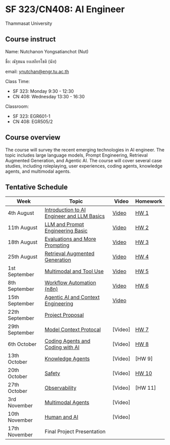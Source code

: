 # SF 323/CN408: AI Engineer 
Thammasat University 

## Course instruct

Name: Nutchanon Yongsatianchot (Nut)

ชื่อ: ณัฐชนน ยงเสถียรโชติ (นัท)

email: ynutchan@engr.tu.ac.th

Class Time: 
- SF 323: Monday 9:30 - 12:30
- CN 408: Wednesday 13:30 - 16:30

Classroom: 
- SF 323: EGR601-1
- CN 408: EGR505/2

## Course overview 
The course will survey the recent emerging technologies in AI engineer. The topic includes large language models, Prompt Engineering, Retrieval Augmented Generation, and Agentic AI. The course will cover several case studies, including roleplaying, user experiences, coding agents, knowledge agents, and multimodal agents.

## Tentative Schedule

| Week  |   Topic   |  Video   | Homework |
| ----- | --------- | -------- | -------- |
| 4th August | [Introduction to AI Engineer and LLM Basics](https://docs.google.com/presentation/d/1DHT9uj6Bu3dvzIUpJMOZhuaeOJ8-NACoX9ELPisYZgU/edit?usp=sharing)  | [Video](https://www.youtube.com/watch?v=NTbYh-EUh0Y)  | [HW 1](https://docs.google.com/document/d/1EKpuJZRS22leIP6V0G_2QY0DALYe5lv3BTGOd1Z4Onc/edit?usp=sharing) |
| 11th August  | [LLM and Prompt Engineering Basic](https://docs.google.com/presentation/d/1DBNlR0YpQqyu4Bdaknfua8tPO-eH6PuYLTMgFQhsiAM/edit?usp=sharing)  | [Video](https://youtu.be/1t1VQHuyYfU)  | [HW 2](https://colab.research.google.com/github/yongsa-nut/SF323_CN408_AIEngineer/blob/main/SF323_CN408_HW2.ipynb) |
| 18th August  | [Evaluations and More Prompting](https://docs.google.com/presentation/d/1NH4JsQTrVNqNAQIOnPHmlg1ViU3KvRd28XUHbcaDyXQ/edit?usp=sharing) | [Video](https://www.youtube.com/watch?v=HqLf1Cvco2k) | [HW 3](https://colab.research.google.com/github/yongsa-nut/SF323_CN408_AIEngineer/blob/main/SF323_CN408_HW3_Prompt_Engineering.ipynb) |
| 25th August  | [Retrieval Augmented Generation](https://docs.google.com/presentation/d/1uNUzHf_ltUM1bfSlY3I0JbnfgbMAZ5hIPpyN6JdvgSY/edit?usp=sharing) | [Video](https://youtu.be/eIVv7eFg6cs) | [HW 4](https://colab.research.google.com/github/yongsa-nut/SF323_CN408_AIEngineer/blob/main/SF323_CN408_HW4_RAG.ipynb) | 
| 1st September  | [Multimodal and Tool Use](https://docs.google.com/presentation/d/1m4oGmIG0AEWPzGRLE91tN92YYK6qfPhcshrFWnQd9aw/edit?usp=sharing)        | [Video](https://youtu.be/Rab7kXB_2U4) | [HW 5](https://colab.research.google.com/github/yongsa-nut/SF323_CN408_AIEngineer/blob/main/SF323_CN408_HW5_Multimodal_and_Tool_uses.ipynb) |
| 8th September  | [Workflow Automation (n8n)](https://docs.google.com/presentation/d/1yuE0LyGs_QcitW7hImUT8IanbxFg5oLrBK0a8AvEnRo/edit?usp=sharing) | [Video](https://youtu.be/iy5vYROD8N0) | [HW 6](https://docs.google.com/document/d/19i5HPZlJc5EIkRHC5TZsJlWRgrEb1x8-bB4t3bocJL8/edit?usp=sharing) |
| 15th September  | [Agentic AI and Context Engineering](https://docs.google.com/presentation/d/1IhXy5kkGN_hzEQCc-29lNLuQOcKIzO7JdlJvNqB2eN8/edit?usp=sharing) | [Video](https://youtu.be/es21pZUxO_E) |     |
| 22th September  | [Project Proposal](https://docs.google.com/document/d/1gPKguB9EdCZ-XZBE2U-eer73QhbfRLdMyo8VkM13Il0/edit?usp=sharing)       |  |      |
| 29th September  | [Model Context Protocal](https://docs.google.com/presentation/d/1liRkqR0hd32iNpeDWKN1hLh6yXC1PDSBm5_WpOpJW8w/edit?usp=sharing)         | [Video] | [HW 7](https://docs.google.com/document/d/1iMavq-cddAGIcMo59NFiQKi7e8x45gZrhNHedX17Auc/edit?usp=sharing) |
| 6th October | [Coding Agents and Coding with AI](https://docs.google.com/presentation/d/1LV3OCTOiTSE2N9UUBqhezuc5-zT3EJVE6tAyzsuNYms/edit?usp=sharing)  | [Video] | [HW 8](https://docs.google.com/document/d/1ESVgwWPMJjcei6tCK2fDLnFiw7vakA7TdVzQciSwf94/edit?usp=sharing) |
| 13th October | [Knowledge Agents](https://docs.google.com/presentation/d/1c_kGY0UTSfTOE4k4rv5TiVaBPcV_u4GBgyOaT_uiWPA/edit?usp=sharing) | [Video] | [HW 9] |
| 20th October | [Safety](https://docs.google.com/presentation/d/1Q0x7J3SWK9U-RUF3pHHTDRN4qJQTYhGFndZ6k5OCXZI/edit?usp=sharing)          | [Video]  | [HW 10](https://docs.google.com/document/d/1np9JUQaU7-6Nn5cNSgk74zTgbeovykfXudqCfzYlTvk/edit?usp=sharing) |
| 27th October | [Observability](https://docs.google.com/presentation/d/1anfSprFzfemkjfijHGs532_BBRnKwWSkskPbaIEia7I/edit?usp=sharing)   | [Video]  | [HW 11] |
| 3rd November | [Multimodal Agents](https://docs.google.com/presentation/d/1c_6eYftKN5gzJ_tYRxvbnwdpvsSsIFL1DljALzODjjs/edit?usp=sharing) | [Video] |   |
| 10th November | [Human and AI](https://docs.google.com/presentation/d/1OAGmuUqnmstuzrdNdZKKXPuglJg5mxGfygONHkYrUnA/edit?usp=sharing)    | [Video] |   |
| 17th November | Final Project Presentation   | | |
